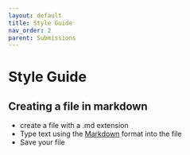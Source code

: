 ```yaml
---
layout: default
title: Style Guide
nav_order: 2
parent: Submissions
---
```


# Style Guide

## Creating a file in markdown

 - create a file with a .md extension
 - Type text using the [Markdown](https://www.markdownguide.org/tools/jekyll/) format into the file
 - Save your file